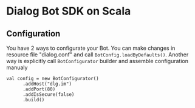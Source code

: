 # Dialog Bot SDK on Scala

## Configuration

You have 2 ways to configurate your Bot. 
You can make changes in resource file "dialog.conf" and call `BotConfig.loadByDefaults()`. 
Another way is explicitly call `BotConfigurator` builder and assemble configuration manualy

```
val config = new BotConfigurator()
      .addHost("dlg.im")
      .addPort(80)
      .addIsSecure(false)
      .build()
```